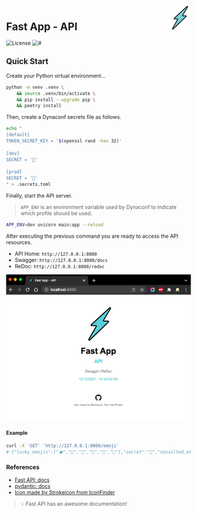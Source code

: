 <img src=".docs/logo.png" width="64px" align="right"/>

# Fast App - API

![License](https://img.shields.io/github/license/avcaliani/fast-app?logo=apache&color=lightseagreen)
![#](https://img.shields.io/badge/python-3.10.x-yellow.svg)

## Quick Start

Create your Python virtual environment...

```bash
python -m venv .venv \
    && source .venv/bin/activate \
    && pip install --upgrade pip \
    && poetry install
```

Then, create a Dynaconf secrets file as follows.

```bash
echo "
[default]
TOKEN_SECRET_KEY = '$(openssl rand -hex 32)'

[dev]
SECRET = '🚀'

[prod]
SECRET = '🤫'
" > .secrets.toml
```

Finally, start the API server.

> `APP_ENV` is an environment variable used by Dynaconf to indicate which profile should be used.

```bash
APP_ENV=dev uvicorn main:app --reload
```

After executing the previous command you are ready to access the API resources.

- API Home: `http://127.0.0.1:8000`
- Swagger: `http://127.0.0.1:8000/docs`
- ReDoc: `http://127.0.0.1:8000/redoc`

![home](.docs/home.png)

#### Example

```bash
curl -X 'GET' 'http://127.0.0.1:8000/emoji'
# {"lucky_emojis":["🫐","🍈","🍊","🍋","🥭","🍐"],"secret":"🚀","consulted_at":"2021-10-22T11:36:48.533441"}
```

### References

- [Fast API: docs](https://fastapi.tiangolo.com/)
- [pydantic: docs](https://pydantic-docs.helpmanual.io/)
- [Icon made by Strokeicon from IconFinder](https://www.iconfinder.com/icons/2191531/best_fast_flash_good_light_speed_icon)

> 💡 Fast API has an awesome documentation!
